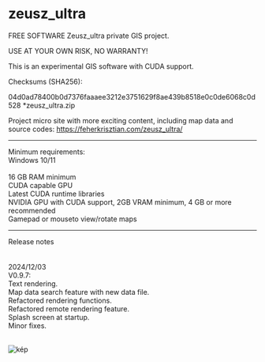 # zeusz_ultra
FREE SOFTWARE
Zeusz_ultra private GIS project.

USE AT YOUR OWN RISK, NO WARRANTY!

This is an experimental GIS software with CUDA support.

Checksums (SHA256):

04d0ad78400b0d7376faaaee3212e3751629f8ae439b8518e0c0de6068c0d528 *zeusz_ultra.zip

Project micro site with more exciting content, including map data and source codes: https://feherkrisztian.com/zeusz_ultra/
 
--------------------------------

Minimum requirements:
<br>
Windows 10/11<br>
<br>
16 GB RAM minimum<br>
CUDA capable GPU<br>
Latest CUDA runtime libraries<br>
NVIDIA GPU with CUDA support, 2GB VRAM minimum, 4 GB or more recommended<br>
Gamepad or mouseto view/rotate maps<br>

-----------------------------
Release notes<BR>
<BR>
<BR>
2024/12/03<BR>
V0.9.7:<BR>
Text rendering.<BR>
Map data search feature with new data file.<BR>
Refactored rendering functions.<BR>
Refactored remote rendering feature.<BR>
Splash screen at startup.<BR>
Minor fixes.<BR>
<BR>

![kép](https://github.com/user-attachments/assets/7482de12-e471-483b-95a1-cb208ab661f1)

